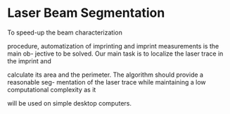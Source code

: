 # Laser Beam Segmentation

To speed-up the beam characterization

procedure, automatization of imprinting and imprint measurements is the main ob-
jective to be solved. Our main task is to localize the laser trace in the imprint and

calculate its area and the perimeter. The algorithm should provide a reasonable seg-
mentation of the laser trace while maintaining a low computational complexity as it

will be used on simple desktop computers.
